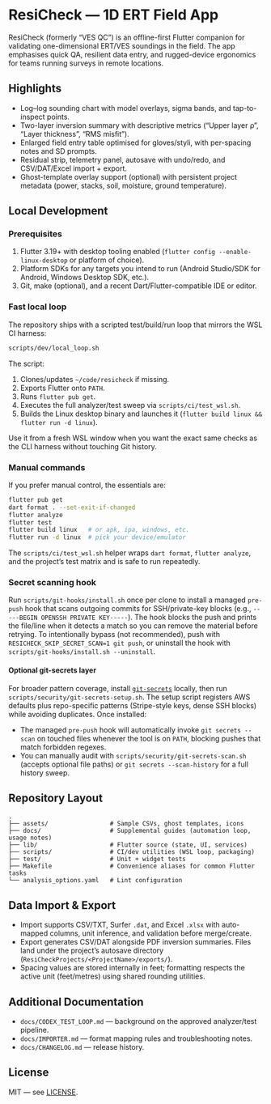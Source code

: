 # ResiCheck — 1D ERT Field App

ResiCheck (formerly “VES QC”) is an offline-first Flutter companion for validating one-dimensional ERT/VES soundings in the field. The app emphasises quick QA, resilient data entry, and rugged-device ergonomics for teams running surveys in remote locations.

## Highlights

- Log–log sounding chart with model overlays, sigma bands, and tap-to-inspect points.
- Two-layer inversion summary with descriptive metrics (“Upper layer ρ”, “Layer thickness”, “RMS misfit”).
- Enlarged field entry table optimised for gloves/styli, with per-spacing notes and SD prompts.
- Residual strip, telemetry panel, autosave with undo/redo, and CSV/DAT/Excel import + export.
- Ghost-template overlay support (optional) with persistent project metadata (power, stacks, soil, moisture, ground temperature).

## Local Development

### Prerequisites

1. Flutter 3.19+ with desktop tooling enabled (`flutter config --enable-linux-desktop` or platform of choice).
2. Platform SDKs for any targets you intend to run (Android Studio/SDK for Android, Windows Desktop SDK, etc.).
3. Git, make (optional), and a recent Dart/Flutter-compatible IDE or editor.

### Fast local loop

The repository ships with a scripted test/build/run loop that mirrors the WSL CI harness:

```bash
scripts/dev/local_loop.sh
```

The script:

1. Clones/updates `~/code/resicheck` if missing.
2. Exports Flutter onto `PATH`.
3. Runs `flutter pub get`.
4. Executes the full analyzer/test sweep via `scripts/ci/test_wsl.sh`.
5. Builds the Linux desktop binary and launches it (`flutter build linux && flutter run -d linux`).

Use it from a fresh WSL window when you want the exact same checks as the CLI harness without touching Git history.

### Manual commands

If you prefer manual control, the essentials are:

```bash
flutter pub get
dart format . --set-exit-if-changed
flutter analyze
flutter test
flutter build linux   # or apk, ipa, windows, etc.
flutter run -d linux  # pick your device/emulator
```

The `scripts/ci/test_wsl.sh` helper wraps `dart format`, `flutter analyze`, and the project’s test matrix and is safe to run repeatedly.

### Secret scanning hook

Run `scripts/git-hooks/install.sh` once per clone to install a managed `pre-push` hook that scans outgoing commits for SSH/private-key blocks (e.g., `-----BEGIN OPENSSH PRIVATE KEY-----`). The hook blocks the push and prints the file/line when it detects a match so you can remove the material before retrying. To intentionally bypass (not recommended), push with `RESICHECK_SKIP_SECRET_SCAN=1 git push`, or uninstall the hook with `scripts/git-hooks/install.sh --uninstall`.

#### Optional git-secrets layer

For broader pattern coverage, install [`git-secrets`](https://github.com/awslabs/git-secrets) locally, then run `scripts/security/git-secrets-setup.sh`. The setup script registers AWS defaults plus repo-specific patterns (Stripe-style keys, dense SSH blocks) while avoiding duplicates. Once installed:

- The managed `pre-push` hook will automatically invoke `git secrets --scan` on touched files whenever the tool is on `PATH`, blocking pushes that match forbidden regexes.
- You can manually audit with `scripts/security/git-secrets-scan.sh` (accepts optional file paths) or `git secrets --scan-history` for a full history sweep.

## Repository Layout

```
.
├── assets/                 # Sample CSVs, ghost templates, icons
├── docs/                   # Supplemental guides (automation loop, usage notes)
├── lib/                    # Flutter source (state, UI, services)
├── scripts/                # CI/dev utilities (WSL loop, packaging)
├── test/                   # Unit + widget tests
├── Makefile                # Convenience aliases for common Flutter tasks
└── analysis_options.yaml   # Lint configuration
```

## Data Import & Export

- Import supports CSV/TXT, Surfer `.dat`, and Excel `.xlsx` with auto-mapped columns, unit inference, and validation before merge/create.
- Export generates CSV/DAT alongside PDF inversion summaries. Files land under the project’s autosave directory (`ResiCheckProjects/<ProjectName>/exports/`).
- Spacing values are stored internally in feet; formatting respects the active unit (feet/metres) using shared rounding utilities.

## Additional Documentation

- `docs/CODEX_TEST_LOOP.md` — background on the approved analyzer/test pipeline.
- `docs/IMPORTER.md` — format mapping rules and troubleshooting notes.
- `docs/CHANGELOG.md` — release history.

## License

MIT — see [LICENSE](LICENSE).
